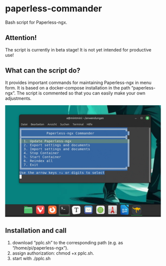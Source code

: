 # paperless-commander
Bash script for Paperless-ngx.

## Attention!
The script is currently in beta stage! It is not yet intended for productive use! 

## What can the script do?

It provides important commands for maintaining Paperless-ngx in menu form. It is based on a docker-compose installation in the path “paperless-ngx”. The script is commented so that you can easily make your own adjustments.

![](assets/screen2_paperless_commander.png)

## Installation and call

1. download “pplc.sh” to the corresponding path (e.g. as “/home/pi/paperless-ngx”).
2. assign authorization: chmod +x pplc.sh.
3. start with ./pplc.sh



